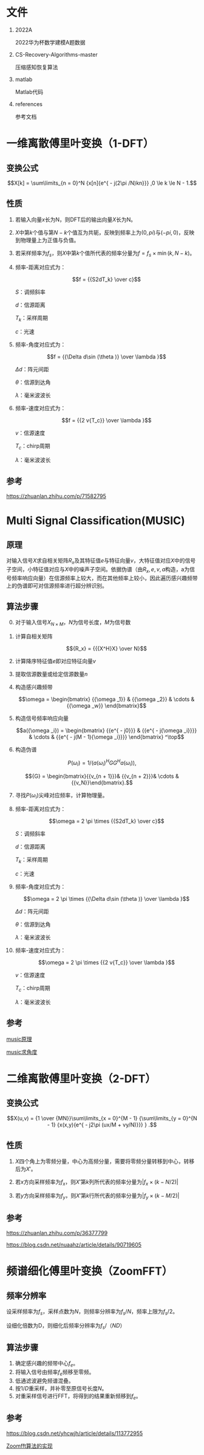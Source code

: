 # 文件

1. 2022A

    2022华为杯数学建模A题数据
2. CS-Recovery-Algorithms-master

    压缩感知恢复算法

3. matlab

    Matlab代码

4. references
   
   参考文档

# 一维离散傅里叶变换（1-DFT）

## 变换公式

$$X[k] = \sum\limits_{n = 0}^N {x[n]{e^{ - j(2\pi /N)kn}}} ,0 \le k \le N - 1.$$

## 性质

1. 若输入向量$x$长为N，则DFT后的输出向量$X$长为N。
   
2. $X$中第$k$个值与第$N-k$个值互为共轭，反映到频率上为$(0,pi)$与$(-pi,0)$，反映到物理量上为正值与负值。
   
3. 若采样频率为$f_s$，则$X$中第$k$个值所代表的频率分量为$f = {{f_s} \times \min (k,N - k)}$。
   
4. 频率-距离对应式为：

    $$f = {{S2dT_k} \over c}$$

    $S$：调频斜率

    $d$：信源距离

    $T_k$：采样周期

    $c$：光速

5. 频率-角度对应式为：

    $$f = {{\Delta d\sin (\theta )} \over \lambda }$$
    
    $\Delta d$：阵元间距
    
    $\theta$：信源到达角
    
    $\lambda$：毫米波波长

6. 频率-速度对应式为：

    $$f = {{2 v{T_c}} \over \lambda }$$
    
    $v$：信源速度
    
    $T_c$：chirp周期
    
    $\lambda$：毫米波波长

## 参考

<https://zhuanlan.zhihu.com/p/71582795>

# Multi Signal Classification(MUSIC)
## 原理
对输入信号$X$求自相关矩阵$R_x$及其特征值$e$与特征向量$v$，大特征值对应$X$中的信号子空间，小特征值对应与$X$中的噪声子空间。依据伪谱（由$R_x,e,v,a$构造，a为信号频率响应向量）在信源频率上较大，而在其他频率上较小，因此遍历感兴趣频带上的伪谱即可对信源频率进行超分辨识别。
## 算法步骤
0. 对于输入信号$X_{N \times M}$，$N$为信号长度，$M$为信号数
   
1. 计算自相关矩阵

    $${R_x} = {{{X^H}X} \over N}$$

2. 计算降序特征值$e$即对应特征向量$v$
   
3. 提取信源数量或给定信源数量$n$
   
4. 构造感兴趣频带
   
   $$\omega  = \begin{bmatrix} {{\omega _1}} & {{\omega _2}} &  \cdots  & {{\omega _w}} \end{bmatrix}$$
   
5.  构造信号频率响应向量
   
    $$a({\omega _i}) = \begin{bmatrix} {{e^{ - j0}}} & {{e^{ - j{\omega _i}}}} &  \cdots  & {{e^{ - j(M - 1){\omega _i}}}} \end{bmatrix} ^\top$$

6.  构造伪谱

   $${P(\omega _i)} = 1/({a(\omega _i)^H} GG^Ha(\omega _i) ),$$

   $${G} = \begin{bmatrix}{{v_{n + 1}}}& {{v_{n + 2}}}& \cdots &{{v_N}}\end{bmatrix}.$$

7.  寻找$P(\omega _i)$尖峰对应频率，计算物理量。

8. 频率-距离对应式为：

    $$\omega = 2 \pi \times {{S2dT_k} \over c}$$

    $S$：调频斜率

    $d$：信源距离

    $T_k$：采样周期

    $c$：光速

9.  频率-角度对应式为：

    $$\omega = 2 \pi \times {{\Delta d\sin (\theta )} \over \lambda }$$
    
    $\Delta d$：阵元间距
    
    $\theta$：信源到达角
    
    $\lambda$：毫米波波长

10. 频率-速度对应式为：

    $$\omega = 2 \pi \times {{2 v{T_c}} \over \lambda }$$
    
    $v$：信源速度
    
    $T_c$：chirp周期
    
    $\lambda$：毫米波波长


## 参考

[music原理](https://blog.csdn.net/I_am_mengxinxin/article/details/106046389)

[music求角度](https://blog.csdn.net/zhangziju/article/details/100730081)

# 二维离散傅里叶变换（2-DFT）

## 变换公式

$$X(u,v) = {1 \over {MN}}\sum\limits_{x = 0}^{M - 1} {\sum\limits_{y = 0}^{N - 1} {x(x,y){e^{ - j2\pi (ux/M + vy/N)}}} } .$$

## 性质

1. $X$四个角上为零频分量，中心为高频分量，需要将零频分量转移到中心，转移后为$X'$。
   
2. 若$x$方向采样频率为$f_x$，则$X'$第$k$列所代表的频率分量为$|f_x \times ( k - N / 2 )|$
   
3. 若$y$方向采样频率为$f_y$，则$X'$第$k$行所代表的频率分量为$|f_y \times ( k - M / 2 )|$

## 参考

<https://zhuanlan.zhihu.com/p/36377799>

<https://blog.csdn.net/nuaahz/article/details/90719605>

# 频谱细化傅里叶变换（ZoomFFT）

## 频率分辨率

设采样频率为$f_s$，采样点数为$N$，则频率分辨率为$f_s/N$，频率上限为$f_s/2$。

设细化倍数为D，则细化后频率分辨率为$f_s/（ND）$

## 算法步骤
1. 确定感兴趣的频带中心$f_e$。
2. 将输入信号由频率$f_e$频移至零频。
3. 低通滤波避免频谱混叠。
4. 按$1/D$重采样，并补零至原信号长度$N$。
5. 对重采样信号进行FFT，将得到的结果重新频移到$f_e$。

## 参考
<https://blog.csdn.net/yhcwjh/article/details/113772955>

[Zoomfft算法的实现](https://xueshu.baidu.com/usercenter/paper/show?paperid=b420324564f75242b735d674c485c03f)